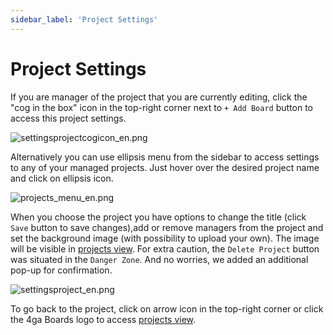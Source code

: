 ```yaml
---
sidebar_label: 'Project Settings'
---
```


# Project Settings
If you are manager of the project that you are currently editing, click the "cog in the box" icon in the top-right corner next to `+ Add Board` button to access this project settings.

![settingsprojectcogicon_en.png](/img/settingsprojectcogicon_en.png) 	

Alternatively you can use ellipsis menu from the sidebar to access settings to any of your managed projects. Just hover over the desired project name and click on ellipsis icon.

![projects_menu_en.png](/img/projectsmenu_en.png)


When you choose the project you have options to change the title (click `Save` button to save changes),add or remove managers from the project and set the background image (with possibility to upload your own). The image will be visible in [projects view](./project). For extra caution, the `Delete Project` button was situated in the `Danger Zone`. And no worries, we added an additional pop-up for confirmation.

![settingsproject_en.png](/img/projectsettings_en.png)

To go back to the project, click on arrow icon in the top-right corner or click the 4ga Boards logo to access [projects view](./project).
